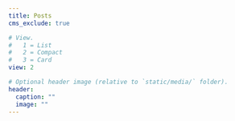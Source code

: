 ```yaml
---
title: Posts
cms_exclude: true

# View.
#   1 = List
#   2 = Compact
#   3 = Card
view: 2

# Optional header image (relative to `static/media/` folder).
header:
  caption: ""
  image: ""
---
```



<!-- helpful commands -->


<!-- # hugo new post/.....  -->
<!-- # this will make a folder for the blog post -->
<!--  -->


<!-- ## Make will build the website -->
<!-- # make -->



<!-- Command to sync between two folders on Windows and WSL. Edit photos in windows and sync it to WSL folder! -->

<!-- rsync -a  /mnt/c/Users/u6841845/Documents/repo/hugo_site_media/ content/media_post/-->